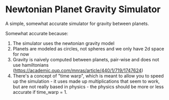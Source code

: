 # Newtonian Planet Gravity Simulator

A simple, somewhat accurate simulator for gravity between planets.

Somewhat accurate because:
  1. The simulator uses the newtonian gravity model
  2. Planets are modeled as circles, not spheres and we only have 2d space for now
  1. Gravity is naively computed between planets, pair-wise and does not use hamiltonians (https://academic.oup.com/mnras/article/440/1/719/1747624)
  1. There's a concept of "time warp", which is meant to allow you to speed up the simulation - it uses made up multiplications that seem to work, but are not really based in physics - the physics should be more or less accurate if time_warp = 1.
